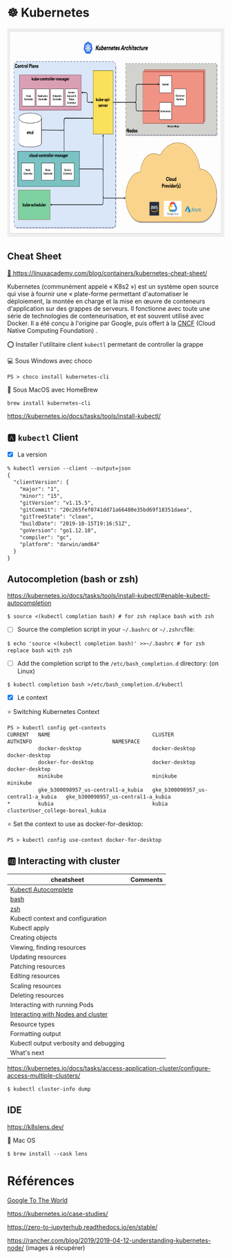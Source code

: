 # :wheel_of_dharma: Kubernetes


<img src="images/kube-control-planes.png" width="720" height="484" ></img>

## Cheat Sheet

[ :blue_book: ](./Kubernetes-Cheat-Sheet_07182019.pdf) https://linuxacademy.com/blog/containers/kubernetes-cheat-sheet/

Kubernetes (communément appelé « K8s2 ») est un système open source qui vise à fournir une « plate-forme permettant d'automatiser le déploiement, la montée en charge et la mise en œuvre de conteneurs d'application sur des grappes de serveurs. Il fonctionne avec toute une série de technologies de conteneurisation, et est souvent utilisé avec Docker. Il a été conçu à l'origine par Google, puis offert à la [CNCF](https://www.cncf.io/) (Cloud Native Computing Foundation) .


:o: Installer l'utilitaire client `kubectl` permetant de controller la grappe

:computer: Sous Windows avec choco

```
PS > choco install kubernetes-cli
```

:apple: Sous MacOS avec HomeBrew

```
brew install kubernetes-cli
```


https://kubernetes.io/docs/tasks/tools/install-kubectl/

## :a: `kubectl` Client

- [x] La version

```
% kubectl version --client --output=json
{
  "clientVersion": {
    "major": "1",
    "minor": "15",
    "gitVersion": "v1.15.5",
    "gitCommit": "20c265fef0741dd71a66480e35bd69f18351daea",
    "gitTreeState": "clean",
    "buildDate": "2019-10-15T19:16:51Z",
    "goVersion": "go1.12.10",
    "compiler": "gc",
    "platform": "darwin/amd64"
  }
}
```

## Autocompletion (bash or zsh)

https://kubernetes.io/docs/tasks/tools/install-kubectl/#enable-kubectl-autocompletion

```
$ source <(kubectl completion bash) # for zsh replace bash with zsh
```

- [ ] Source the completion script in your `~/.bashrc` or `~/.zshrc`file:

```
$ echo 'source <(kubectl completion bash)' >>~/.bashrc # for zsh replace bash with zsh
```

- [ ] Add the completion script to the `/etc/bash_completion.d` directory: (on Linux)

```
$ kubectl completion bash >/etc/bash_completion.d/kubectl
```

- [x] Le context

:star: Switching Kubernetes Context


```
PS > kubectl config get-contexts
CURRENT   NAME                                 CLUSTER                              AUTHINFO                          NAMESPACE
          docker-desktop                       docker-desktop                       docker-desktop
          docker-for-desktop                   docker-desktop                       docker-desktop
          minikube                             minikube                             minikube
          gke_b300098957_us-central1-a_kubia   gke_b300098957_us-central1-a_kubia   gke_b300098957_us-central1-a_kubia   
*         kubia                                kubia                                clusterUser_college-boreal_kubia    
```

:star: Set the context to use as docker-for-desktop:

```
PS > kubectl config use-context docker-for-desktop
```

## :ab: Interacting with cluster



| cheatsheet                                                                                            | Comments | 
|-------------------------------------------------------------------------------------------------------|----------|
| [Kubectl Autocomplete](https://kubernetes.io/docs/reference/kubectl/cheatsheet/#kubectl-autocomplete) |          |
| [bash](https://kubernetes.io/docs/reference/kubectl/cheatsheet/#bash)                                 |          |
| [zsh](https://kubernetes.io/docs/reference/kubectl/cheatsheet/#zsh)
| Kubectl context and configuration
| Kubectl apply
| Creating objects
| Viewing, finding resources
| Updating resources
| Patching resources
| Editing resources
| Scaling resources
| Deleting resources
| Interacting with running Pods
| [Interacting with Nodes and cluster](https://kubernetes.io/docs/reference/kubectl/cheatsheet/#interacting-with-nodes-and-cluster) | |
| Resource types
| Formatting output
| Kubectl output verbosity and debugging
| What's next



https://kubernetes.io/docs/tasks/access-application-cluster/configure-access-multiple-clusters/

```
$ kubectl cluster-info dump
```

## IDE

https://k8slens.dev/

:apple: Mac OS

```
$ brew install --cask lens
```

# Références

[Google To The World](https://cloud.google.com/blog/products/gcp/from-google-to-the-world-the-kubernetes-origin-story)

https://kubernetes.io/case-studies/

https://zero-to-jupyterhub.readthedocs.io/en/stable/

https://rancher.com/blog/2019/2019-04-12-understanding-kubernetes-node/ (images à récupérer)
